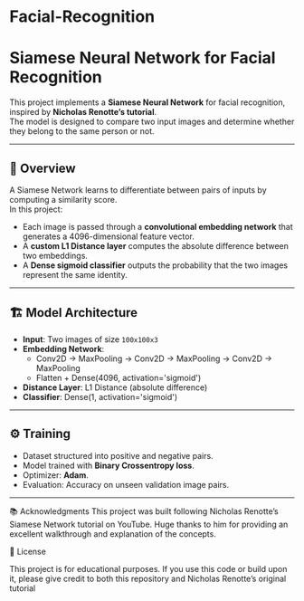 # Facial-Recognition
# Siamese Neural Network for Facial Recognition

This project implements a **Siamese Neural Network** for facial recognition, inspired by **Nicholas Renotte’s tutorial**.  
The model is designed to compare two input images and determine whether they belong to the same person or not.

---

## 📌 Overview
A Siamese Network learns to differentiate between pairs of inputs by computing a similarity score.  
In this project:
- Each image is passed through a **convolutional embedding network** that generates a 4096-dimensional feature vector.
- A **custom L1 Distance layer** computes the absolute difference between two embeddings.
- A **Dense sigmoid classifier** outputs the probability that the two images represent the same identity.

---

## 🏗️ Model Architecture
- **Input**: Two images of size `100x100x3`
- **Embedding Network**:
  - Conv2D → MaxPooling → Conv2D → MaxPooling → Conv2D → MaxPooling
  - Flatten + Dense(4096, activation='sigmoid')
- **Distance Layer**: L1 Distance (absolute difference)
- **Classifier**: Dense(1, activation='sigmoid')

---

## ⚙️ Training
- Dataset structured into positive and negative pairs.
- Model trained with **Binary Crossentropy loss**.
- Optimizer: **Adam**.
- Evaluation: Accuracy on unseen validation image pairs.

---
📚 Acknowledgments
This project was built following Nicholas Renotte’s Siamese Network tutorial on YouTube.
Huge thanks to him for providing an excellent walkthrough and explanation of the concepts.

📜 License

This project is for educational purposes.
If you use this code or build upon it, please give credit to both this repository and Nicholas Renotte’s original tutorial

